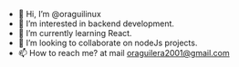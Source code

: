 - 👋 Hi, I’m @oraguilinux
- 👀 I’m interested in backend development. 
- 🌱 I’m currently learning React.
- 💞️ I’m looking to collaborate on nodeJs projects. 
- 📫 How to reach me? at mail oraguilera2001@gmail.com

<!---
oraguilinux/oraguilinux is a ✨ special ✨ repository because its `README.md` (this file) appears on your GitHub profile.
You can click the Preview link to take a look at your changes.
--->
